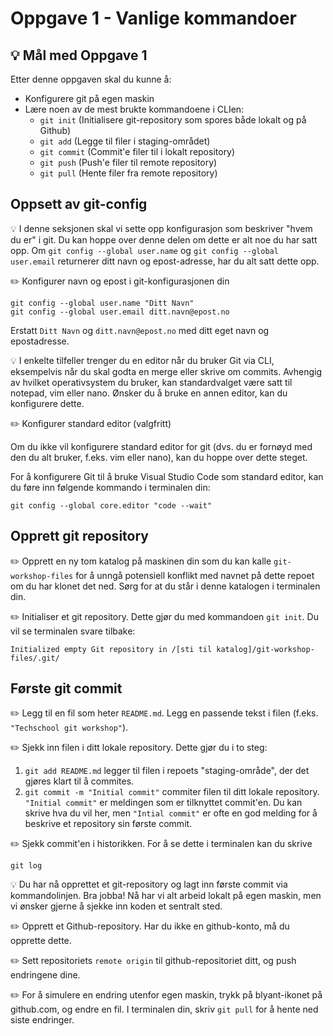 # Oppgave 1 - Vanlige kommandoer

## :bulb: Mål med Oppgave 1

Etter denne oppgaven skal du kunne å:

- Konfigurere git på egen maskin
- Lære noen av de mest brukte kommandoene i CLIen:
  - `git init` (Initialisere git-repository som spores både lokalt og på Github)
  - `git add` (Legge til filer i staging-området)
  - `git commit` (Commit'e filer til i lokalt repository)
  - `git push` (Push'e filer til remote repository)
  - `git pull` (Hente filer fra remote repository)

## Oppsett av git-config

:bulb: I denne seksjonen skal vi sette opp konfigurasjon som beskriver "hvem du er" i git. Du kan hoppe over denne delen om dette er alt noe du har satt opp. Om `git config --global user.name` og `git config --global user.email` returnerer ditt navn og epost-adresse, har du alt satt dette opp.

:pencil2: Konfigurer navn og epost i git-konfigurasjonen din

```
git config --global user.name "Ditt Navn"
git config --global user.email ditt.navn@epost.no
```

Erstatt `Ditt Navn` og `ditt.navn@epost.no` med ditt eget navn og epostadresse.

:bulb: I enkelte tilfeller trenger du en editor når du bruker Git via CLI, eksempelvis når du skal godta en merge eller skrive om commits. Avhengig av hvilket operativsystem du bruker, kan standardvalget være satt til notepad, vim eller nano. Ønsker du å bruke en annen editor, kan du konfigurere dette.

:pencil2: Konfigurer standard editor (valgfritt)

Om du ikke vil konfigurere standard editor for git (dvs. du er fornøyd med den du alt bruker, f.eks. vim eller nano), kan du hoppe over dette steget.

For å konfigurere Git til å bruke Visual Studio Code som standard editor, kan du føre inn følgende kommando i terminalen din:

```
git config --global core.editor "code --wait"
```

## Opprett git repository

:pencil2: Opprett en ny tom katalog på maskinen din som du kan kalle `git-workshop-files` for å unngå potensiell konflikt med navnet på dette repoet om du har klonet det ned. Sørg for at du står i denne katalogen i terminalen din.

:pencil2: Initialiser et git repository. Dette gjør du med kommandoen `git init`.
Du vil se terminalen svare tilbake:

```
Initialized empty Git repository in /[sti til katalog]/git-workshop-files/.git/
```

## Første git commit

:pencil2: Legg til en fil som heter `README.md`. Legg en passende tekst i filen (f.eks. `"Techschool git workshop"`).

:pencil2: Sjekk inn filen i ditt lokale repository. Dette gjør du i to steg:

1. `git add README.md` legger til filen i repoets "staging-område", der det gjøres klart til å commites.
2. `git commit -m "Initial commit"` commiter filen til ditt lokale repository. `"Initial commit"` er meldingen som er tilknyttet commit'en. Du kan skrive hva du vil her, men `"Intial commit"` er ofte en god melding for å beskrive et repository sin første commit.

:pencil2: Sjekk commit'en i historikken. For å se dette i terminalen kan du skrive

```
git log
```

:bulb: Du har nå opprettet et git-repository og lagt inn første commit via kommandolinjen. Bra jobba! Nå har vi alt arbeid lokalt på egen maskin, men vi ønsker gjerne å sjekke inn koden et sentralt sted.

:pencil2: Opprett et Github-repository. Har du ikke en github-konto, må du opprette dette.

:pencil2: Sett repositoriets `remote origin` til github-repositoriet ditt, og push endringene dine.

:pencil2: For å simulere en endring utenfor egen maskin, trykk på blyant-ikonet på github.com, og endre en fil. I terminalen din, skriv `git pull` for å hente ned siste endringer.
